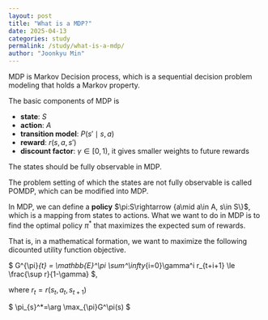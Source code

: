 ```yaml
---
layout: post
title: "What is a MDP?"
date: 2025-04-13
categories: study
permalink: /study/what-is-a-mdp/
author: "Joonkyu Min"
---
```


MDP is Markov Decision process, which is a sequential decision problem modeling that holds a Markov property.

The basic components of MDP is 
- **state**: $S$
- **action**: $A$
- **transition model**: $P(s'\mid s,a)$
- **reward**: $r(s, a, s')$
- **discount factor**: $\gamma \in[0,1)$, it gives smaller weights to future rewards

The states should be fully observable in MDP.

The problem setting of which the states are not fully observable is called POMDP, which can be modified into MDP.

In MDP, we can define a **policy** 
$\pi:S\rightarrow \{a\mid a\in A, s\in S\\}$, 
which is a mapping from states to actions.
What we want to do in MDP is to find the optimal policy $\pi^*$ that maximizes the expected sum of rewards.

That is, in a mathematical formation, we want to maximize the following dicounted utility function objective.

$
G^{\pi}_{t} = \mathbb{E}^\pi \sum^\infty_{i=0}\gamma^i r_{t+i+1} \le \frac{\sup r}{1-\gamma}
$, 

where $r_{t} = r(s_{t},a_{t},s_{t+1})$

$
\pi_{s}^*=\arg \max_{\pi}G^\pi(s)
$

